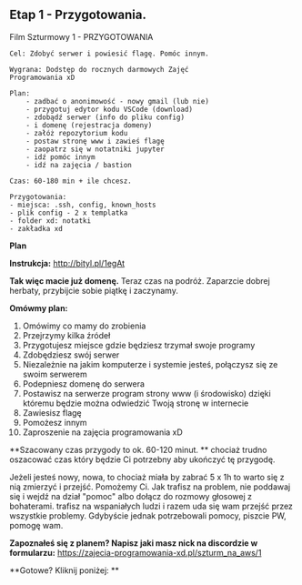 ## Etap 1 - Przygotowania.

Film Szturmowy 1 - PRZYGOTOWANIA

	Cel: Zdobyć serwer i powiesić flagę. Pomóc innym.

	Wygrana: Dodstęp do rocznych darmowych Zajęć
	Programowania xD

	Plan:
		- zadbać o anonimowość - nowy gmail (lub nie)
	    - przygotuj edytor kodu VSCode (download)
	    - zdobądź serwer (info do pliku config)
	    - i domenę (rejestracja domeny)
	    - załóż repozytorium kodu
	    - postaw stronę www i zawieś flagę
	    - zaopatrz się w notatniki jupyter
	    - idź pomóc innym
	    - idź na zajęcia / bastion

	Czas: 60-180 min + ile chcesz.

	Przygotowania:
	- miejsca: .ssh, config, known_hosts
	- plik config - 2 x templatka
	- folder xd: notatki
	- zakładka xd


**Plan**

**Instrukcja:**
 http://bityl.pl/1egAt

**Tak więc macie już domenę.** Teraz czas na podróż. Zaparzcie dobrej herbaty, przybijcie sobie piątkę i zaczynamy. 

**Omówmy plan:**
1. Omówimy co mamy do zrobienia
2. Przejrzymy kilka źródeł
3. Przygotujesz miejsce gdzie będziesz trzymał swoje programy
4. Zdobędziesz swój serwer
5. Niezależnie na jakim komputerze i systemie jesteś, połączysz się ze swoim serwerem
6. Podepniesz domenę do serwera
7. Postawisz na serwerze program strony www (i środowisko) dzięki któremu będzie można odwiedzić Twoją stronę w internecie
8. Zawiesisz flagę
9. Pomożesz innym
10. Zaproszenie na zajęcia programowania xD 

**Szacowany czas przygody to ok. 60-120 minut. ** chociaż trudno oszacować czas który będzie Ci potrzebny aby ukończyć tę przygodę. 

Jeżeli jesteś nowy, nowa, to chociaż miała by zabrać 5 x 1h to warto się z nią zmierzyć i przejść. Pomożemy Ci. 
Jak trafisz na problem,  nie poddawaj się i wejdź na dział "pomoc" albo dołącz do rozmowy głosowej z 
bohaterami. trafisz na wspaniałych ludzi i razem uda się wam przejść przez wszystkie problemy. 
Gdybyście jednak potrzebowali pomocy, piszcie PW, pomogę wam.

**Zapoznałeś się z planem? Napisz jaki masz nick na discordzie w formularzu:**
https://zajecia-programowania-xd.pl/szturm_na_aws/1

**Gotowe? Kliknij poniżej: **
